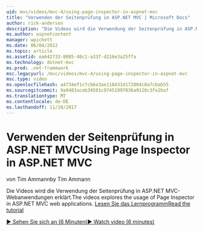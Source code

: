 ```yaml
---
uid: mvc/videos/mvc-4/using-page-inspector-in-aspnet-mvc
title: "Verwenden der Seitenprüfung in ASP.NET MVC | Microsoft Docs"
author: rick-anderson
description: "Die Videos wird die Verwendung der Seitenprüfung in ASP.NET MVC-Webanwendungen erklärt. Lesen Sie das Lernprogramm"
ms.author: aspnetcontent
manager: wpickett
ms.date: 06/04/2012
ms.topic: article
ms.assetid: ea642733-8085-40c1-a33f-d216e3a25ffa
ms.technology: dotnet-mvc
ms.prod: .net-framework
msc.legacyurl: /mvc/videos/mvc-4/using-page-inspector-in-aspnet-mvc
msc.type: video
ms.openlocfilehash: a4734ef1cfcb6a3ae118431d172804c0a7cbab55
ms.sourcegitcommit: 9a9483aceb34591c97451997036a9120c3fe2baf
ms.translationtype: MT
ms.contentlocale: de-DE
ms.lasthandoff: 11/10/2017
---
```

<a name="using-page-inspector-in-aspnet-mvc"></a><span data-ttu-id="0375f-104">Verwenden der Seitenprüfung in ASP.NET MVC</span><span class="sxs-lookup"><span data-stu-id="0375f-104">Using Page Inspector in ASP.NET MVC</span></span>
====================
<span data-ttu-id="0375f-105">von Tim Ammann</span><span class="sxs-lookup"><span data-stu-id="0375f-105">by Tim Ammann</span></span>

<span data-ttu-id="0375f-106">Die Videos wird die Verwendung der Seitenprüfung in ASP.NET MVC-Webanwendungen erklärt.</span><span class="sxs-lookup"><span data-stu-id="0375f-106">The videos explores the usage of Page Inspector in ASP.NET MVC web applications.</span></span> [<span data-ttu-id="0375f-107">Lesen Sie das Lernprogramm</span><span class="sxs-lookup"><span data-stu-id="0375f-107">Read the tutorial</span></span>](../../overview/views/using-page-inspector-in-aspnet-mvc.md)

[<span data-ttu-id="0375f-108">&#9654; Sehen Sie sich an (6 Minuten)</span><span class="sxs-lookup"><span data-stu-id="0375f-108">&#9654; Watch video (6 minutes)</span></span>](https://channel9.msdn.com/Blogs/ASP-NET-Site-Videos/using-page-inspector-in-aspnet-mvc)
